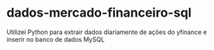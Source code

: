 # dados-mercado-financeiro-sql
Utilizei Python para extrair dados diariamente de ações do yfinance e inserir no banco de dados MySQL
